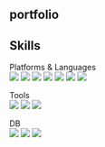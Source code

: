 



## portfolio



## Skills

Platforms & Languages<br>
<img src="https://img.shields.io/badge/C++-00599C?style=flat-square&logo=C++&logoColor=white"/> <img src="https://img.shields.io/badge/Python-3776AB?style=flat-square&logo=Python&logoColor=white"/>  <img src="https://img.shields.io/badge/Django-3776AB?style=flat-square&logo=Django&logoColor=white"/> <img src="https://img.shields.io/badge/Javascript-F7DF1E?style=flat-square&logo=Javascript&logoColor=white"/>  <img src="https://img.shields.io/badge/React-61DAFB?style=flat-square&logo=React&logoColor=white"/>  <img src="https://img.shields.io/badge/Node.js-339933?style=flat-square&logo=Node.js&logoColor=white"/>  <img src="https://img.shields.io/badge/Next.js-000000?style=flat-square&logo=React&logoColor=white"/>

Tools<br>
<img src="https://img.shields.io/badge/Firebase-FFCA28?style=flat-square&logo=Firebase&logoColor=white"/>  <img src="https://img.shields.io/badge/Git-F05032?style=flat-square&logo=Git&logoColor=white"/>  <img src="https://img.shields.io/badge/Postman-FF6C37?style=flat-square&logo=Postman&logoColor=white"/>

DB<br>
<img src="https://img.shields.io/badge/MongoDB-47A248?style=flat-square&logo=MongoDB&logoColor=white"/>  <img src="https://img.shields.io/badge/MySql-4479A1?style=flat-square&logo=MySql&logoColor=white"/> <img src="https://img.shields.io/badge/Postgresql-4479A1?style=flat-square&logo=Postgresql&logoColor=white"/>
